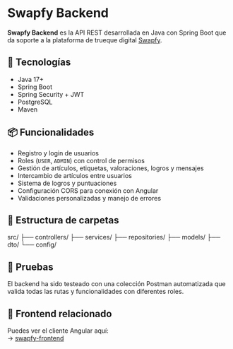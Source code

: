 # Swapfy Backend

**Swapfy Backend** es la API REST desarrollada en Java con Spring Boot que da soporte a la plataforma de trueque digital [Swapfy](https://github.com/MarSierraG/swapfy-frontend).


## 🚀 Tecnologías

- Java 17+
- Spring Boot
- Spring Security + JWT
- PostgreSQL
- Maven


## 📦 Funcionalidades

- Registro y login de usuarios
- Roles (`USER`, `ADMIN`) con control de permisos
- Gestión de artículos, etiquetas, valoraciones, logros y mensajes
- Intercambio de artículos entre usuarios
- Sistema de logros y puntuaciones
- Configuración CORS para conexión con Angular
- Validaciones personalizadas y manejo de errores


## 📁 Estructura de carpetas

src/ ├── controllers/ ├── services/ ├── repositories/ ├── models/ ├── dto/ └── config/


## 🧪 Pruebas

El backend ha sido testeado con una colección Postman automatizada que valida todas las rutas y funcionalidades con diferentes roles.


## 🔗 Frontend relacionado

Puedes ver el cliente Angular aquí:  
-> [swapfy-frontend](https://github.com/MarSierraG/swapfy-frontend)
